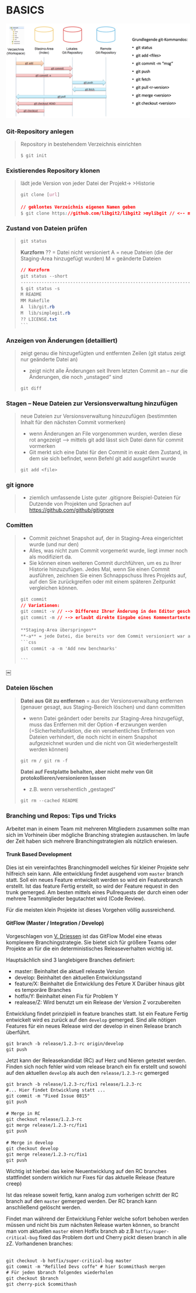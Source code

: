 # BASICS

![image](2FB12856-88CC-40CF-BB4D-AB634848B55F.jpg)
### Git-Repository anlegen
> Repository in bestehendem Verzeichnis einrichten
>  ```css
> $ git init
> ```

### Existierendes Repository klonen
> lädt jede Version von jeder Datei der Projekt-> >Historie
>
> ```css  
>git clone [url]
>
> // geklontes Verzeichnis eigenen Namen geben
>$ git clone https://github.com/libgit2/libgit2 >mylibgit // <-- mylibgit = eigener Name
>```
> >

 ### Zustand von Dateien prüfen  
> ```css
> git status
> ```
>
> **Kurzform**
> ?? = Datei nicht versioniert
> A = neue Dateien (die der Staging-Area hinzugefügt wurden)
> M = geänderte Dateien
> ```css
> // Kurzform
> git status --short
> -----------------------------------------------------------------------
> $ git status -s
> M README
> MM Rakefile
> A  lib/git.rb
> M  lib/simplegit.rb
> ?? LICENSE.txt
> ```￼


### Anzeigen von Änderungen (detailliert)
> zeigt genau die hinzugefügten und entfernten Zeilen (git status zeigt nur geänderte Datei an)
> * zeigt nicht alle Änderungen seit Ihrem letzten Commit an – nur die Änderungen, die noch „unstaged“ sind
>```css
> git diff
>```



### Stagen – Neue Dateien zur Versionsverwaltung hinzufügen
> neue Dateien zur Versionsverwaltung hinzuzufügen
> (bestimmten Inhalt für den nächsten Commit vormerken)
> * wenn Änderungen an File vorgenommen wurden, werden diese rot angezeigt
> 	--> mittels git add <filename> lässt sich Datei dann für commit vormerken
> * Git merkt sich eine Datei  für den Commit in exakt dem Zustand, in dem sie sich befindet, wenn Befehl git add ausgeführt wurde
>
> ```css
> git add <file>
>
> ```
### git ignore
> * ziemlich umfassende Liste guter .gitignore Beispiel-Dateien für Dutzende von Projekten und Sprachen auf https://github.com/github/gitignore
>

### Comitten
> * Commit zeichnet Snapshot auf, der in Staging-Area eingerichtet wurde (und nur den)
> * Alles, was nicht zum Commit vorgemerkt wurde, liegt immer noch als modifiziert da.
> *  Sie können einen weiteren Commit durchführen, um es zu Ihrer Historie hinzuzufügen. Jedes Mal, wenn Sie einen Commit ausführen, zeichnen Sie einen Schnappschuss Ihres Projekts auf, auf den Sie zurückgreifen oder mit einem späteren Zeitpunkt vergleichen können.
> ```css
> git commit
> // Variationen:
> git commit -v // --> Differenz Ihrer Änderung in den Editor geschrieben, so dass Sie genau sehen können, welche Änderungen Sie committen
> git commit -m // --> erlaubt direkte Eingabe eines Kommentartextes
>
> **Staging-Area überspringen**
> **-a** = jede Datei, die bereits vor dem Commit versioniert war automatisch zum Commit vorgemerken (git add überspringen)
> ```css
> git commit -a -m 'Add new benchmarks'
>
> ```￼
 ￼
### Dateien löschen
> **Datei aus Git zu entfernen** = aus der Versionsverwaltung entfernen (genauer gesagt, aus Staging-Bereich löschen) und dann committen
> * wenn Datei geändert oder bereits zur Staging-Area hinzugefügt, muss das Entfernen mit der Option **-f** erzwungen werden (=Sicherheitsfunktion, die ein versehentliches Entfernen von Dateien verhindert, die noch nicht in einem Snapshot aufgezeichnet wurden und die nicht von Git wiederhergestellt werden können)
> ```css
> git rm / git rm -f
> ```
> **Datei auf Festplatte behalten, aber nicht mehr von Git protokollieren/versionieren lassen**
> * z.B. wenn versehentlich „gestaged“
> ```css
> git rm --cached README
> ```

### Branching und Repos: Tips und Tricks

Arbeitet man in einem Team mit mehreren Mitgliedern zusammen sollte man sich im Vorhinein über mögliche Branching strategien austauschen. Im laufe der Zeit haben sich mehrere Branchingstrategien als nützlich erwiesen.


#### Trunk Based Development
Dies ist ein vereinfachtes Branchingmodell welches für kleiner Projekte sehr hilfreich sein kann. 
Alle entwicklung findet ausgehend vom `master` branch statt. Soll ein neues Feature entwickelt werden so wird ein Featurebranch erstellt. Ist das feature Fertig erstellt, so wird der Feature request in den trunk gemerged. Am besten mittels eines Pullrequests der durch einen oder mehrere Teammitglieder begutachtet wird (Code Review). 

Für die meisten klein Projekte ist dieses Vorgehen völlig aussreichend. 

#### GitFlow (Master / Integration / Develop)

Vorgeschlagen von [V. Driessen](https://nvie.com/posts/a-successful-git-branching-model/) ist das GitFlow Model eine etwas komplexere Branchingstrategie. Sie bietet sich für größere Teams oder Projekte an für die ein deterministisches Releaseverhalten wichtig ist.

Hauptsächlich sind 3 langlebigere Branches definiert:
- master: Beinhaltet die aktuell releaste Version
- develop: Beinhaltet den aktuellen Entwicklungsstand
- feature/X: Beinhaltet die Entwicklung des Feture X
Darüber hinaus gibt es temporäre Branches
- hotfix/Y: Beinhaltet einen Fix für Problem Y
- realease/Z: Wird benutzt um ein Release der Version Z vorzubereiten

Entwicklung findet prinzipiell in feature branches statt. Ist ein Feature Fertig entwickelt wird es zurück auf den `develop` gemerged. Sind alle nötigen Features für ein neues Release wird der develop in einen Release branch überführt.
```
git branch -b release/1.2.3-rc origin/develop
git push
```
 Jetzt kann der Releasekandidat (RC) auf Herz und Nieren getestet werden. Finden sich noch fehler wird vom release branch ein fix erstellt und sowohl auf den aktuellen `develop` als auch den `release/1.2.3-rc` gemerged

```
git branch -b release/1.2.3-rc/fix1 release/1.2.3-rc 
#... Hier findet Entwicklung statt ...
git commit -m "Fixed Issue 0815"
git push

# Merge in RC
git checkout release/1.2.3-rc 
git merge release/1.2.3-rc/fix1
git push

# Merge in develop
git checkout develop
git merge release/1.2.3-rc/fix1
git push
```
Wichtig ist hierbei das keine Neuentwicklung auf den RC branches stattfindet sondern wirklich nur Fixes für das aktuelle Release (feature creep)

Ist das release soweit fertig, kann analog zum vorherigen schritt der RC branch auf den `master` gemerged werden. Der RC branch kann anschließend gelöscht werden.

Findet man während der Entwicklung Fehler welche sofort behoben werden müssen und nicht bis zum nächsten Release warten können, so brancht man vom aktuellen `master` einen Hotfix branch ab z.B `hotfix/super-critical-bug` fixed das Problem dort und Cherry pickt diesen branch in alle zZ. Vorhandenen branches:
```

git checkout -b hotfix/super-critical-bug master
git commit -m "Refilled Devs coffe" # hier $commithash mergen 
# Für jeden $branch folgendes wiederholen
git checkout $branch 
git cherry-pick $commithash 
```